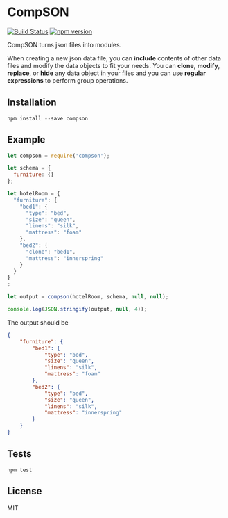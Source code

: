 CompSON
=========

[![Build Status](https://travis-ci.org/chaserjs/compson.svg?branch=master)](https://travis-ci.org/chaserjs/compson)
[![npm version](https://badge.fury.io/js/compson.svg)](https://badge.fury.io/js/compson)

CompSON turns json files into modules.

When creating a new json data file, you can **include** contents of other data files and modify the data objects to fit your needs. You can **clone**, **modify**, **replace**, or **hide** any data object in your files and you can use **regular expressions** to perform group operations.

## Installation

  `npm install --save compson`

## Example

```js
let compson = require('compson');

let schema = {
  furniture: {}
};

let hotelRoom = {
  "furniture": {
    "bed1": {
      "type": "bed",
      "size": "queen",
      "linens": "silk",
      "mattress": "foam"
    },
    "bed2": {
      "clone": "bed1",
      "mattress": "innerspring"
    }
  }
}
;

let output = compson(hotelRoom, schema, null, null);

console.log(JSON.stringify(output, null, 4));
```

The output should be

```JSON
{
    "furniture": {
        "bed1": {
            "type": "bed",
            "size": "queen",
            "linens": "silk",
            "mattress": "foam"
        },
        "bed2": {
            "type": "bed",
            "size": "queen",
            "linens": "silk",
            "mattress": "innerspring"
        }
    }
}
```


## Tests

  `npm test`

## License

MIT
